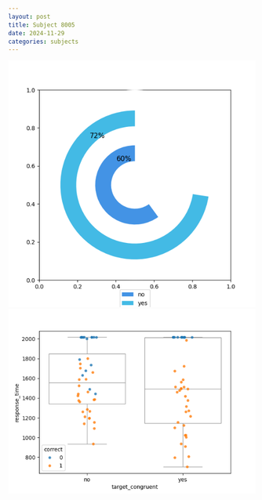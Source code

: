 ```yaml
---
layout: post
title: Subject 8005
date: 2024-11-29
categories: subjects
---
```


![](data/8005/run-14/8005_accuracy_target_congruence.png)
![](data/8005/run-14/8005_rt_congruence.png)
